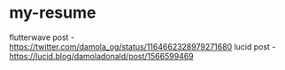 # my-resume
flutterwave post - https://twitter.com/damola_og/status/1164662328979271680
lucid post - https://lucid.blog/damoladonald/post/1566599469
